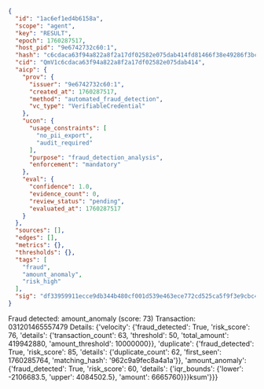 ```json
{
  "id": "1ac6ef1ed4b6158a",
  "scope": "agent",
  "key": "RESULT",
  "epoch": 1760287517,
  "host_pid": "9e6742732c60:1",
  "hash": "c6cdaca63f94a822a8f2a17df02582e075dab414fd81466f38e49286f3bca398",
  "cid": "QmV1c6cdaca63f94a822a8f2a17df02582e075dab414",
  "aicp": {
    "prov": {
      "issuer": "9e6742732c60:1",
      "created_at": 1760287517,
      "method": "automated_fraud_detection",
      "vc_type": "VerifiableCredential"
    },
    "ucon": {
      "usage_constraints": [
        "no_pii_export",
        "audit_required"
      ],
      "purpose": "fraud_detection_analysis",
      "enforcement": "mandatory"
    },
    "eval": {
      "confidence": 1.0,
      "evidence_count": 0,
      "review_status": "pending",
      "evaluated_at": 1760287517
    }
  },
  "sources": [],
  "edges": [],
  "metrics": {},
  "thresholds": {},
  "tags": [
    "fraud",
    "amount_anomaly",
    "risk_high"
  ],
  "sig": "df33959911ecce9db344b480cf001d539e463ece772cd525ca5f9f3e9cbc4068"
}
```

Fraud detected: amount_anomaly (score: 73)
Transaction: 031201465557479
Details: {'velocity': {'fraud_detected': True, 'risk_score': 76, 'details': {'transaction_count': 63, 'threshold': 50, 'total_amount': 419942880, 'amount_threshold': 10000000}}, 'duplicate': {'fraud_detected': True, 'risk_score': 85, 'details': {'duplicate_count': 62, 'first_seen': 1760285764, 'matching_hash': '962c9a9fec8a4a1a'}}, 'amount_anomaly': {'fraud_detected': True, 'risk_score': 60, 'details': {'iqr_bounds': {'lower': -2106683.5, 'upper': 4084502.5}, 'amount': 6665760}}}ksum'}}}